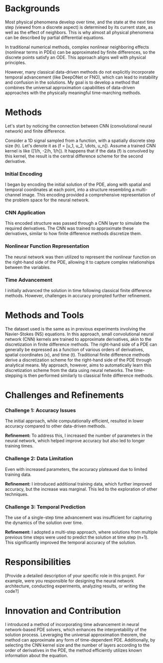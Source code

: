 # Backgrounds

Most physical phenomena develop over time, and the state at the next time step (viewed from a discrete aspect) is determined by its current state, as well as the effect of neighbors. This is why almost all physical phenomena can be described by partial differential equations.

In traditional numerical methods, complex nonlinear neighboring effects (nonlinear terms in PDEs) can be approximated by finite differences, so the discrete points satisfy an ODE. This approach aligns well with physical principles.

However, many classical data-driven methods do not explicitly incorporate temporal advancement (like DeepONet or FNO), which can lead to instability and confusion in the solutions. My goal is to develop a method that combines the universal approximation capabilities of data-driven approaches with the physically meaningful time-marching methods.

# Methods

Let's start by noticing the connection between CNN (convolutional neural network) and finite difference.

Consider a 1D signal sampled from a function, with a spatially discrete step size \(h\). Let's denote it as \(f = [u_1, u_2, \dots, u_n]\). Assume a trained CNN kernel is like \([1/h, -2/h, 1/h]\). It happens that if the data \(f\) is convolved by this kernel, the result is the central difference scheme for the second derivative.

### Initial Encoding
I began by encoding the initial solution of the PDE, along with spatial and temporal coordinates at each point, into a structure resembling a multi-channel image. This encoding provided a comprehensive representation of the problem space for the neural network.

### CNN Application
This encoded structure was passed through a CNN layer to simulate the required derivatives. The CNN was trained to approximate these derivatives, similar to how finite difference methods discretize them.

### Nonlinear Function Representation
The neural network was then utilized to represent the nonlinear function on the right-hand side of the PDE, allowing it to capture complex relationships between the variables.

### Time Advancement
I initially advanced the solution in time following classical finite difference methods. However, challenges in accuracy prompted further refinement.

# Methods and Tools

The dataset used is the same as in previous experiments involving the Navier-Stokes (NS) equations. In this approach, small convolutional neural network (CNN) kernels are trained to approximate derivatives, akin to the discretization in finite difference methods. The right-hand side of a PDE can generally be expressed as a function of various orders of derivatives, spatial coordinates \(x\), and time \(t\). Traditional finite difference methods derive a discretization scheme for the right-hand side of the PDE through analytical means. My approach, however, aims to automatically learn this discretization scheme from the data using neural networks. The time-stepping is then performed similarly to classical finite difference methods.

# Challenges and Refinements

### Challenge 1: Accuracy Issues
The initial approach, while computationally efficient, resulted in lower accuracy compared to other data-driven methods.

**Refinement:** To address this, I increased the number of parameters in the neural network, which helped improve accuracy but also led to longer training times.

### Challenge 2: Data Limitation
Even with increased parameters, the accuracy plateaued due to limited training data.

**Refinement:** I introduced additional training data, which further improved accuracy, but the increase was marginal. This led to the exploration of other techniques.

### Challenge 3: Temporal Prediction
The use of a single-step time advancement was insufficient for capturing the dynamics of the solution over time.

**Refinement:** I adopted a multi-step approach, where solutions from multiple previous time steps were used to predict the solution at time step \(n+1\). This significantly improved the temporal accuracy of the solution.

# Responsibilities

[Provide a detailed description of your specific role in this project. For example, were you responsible for designing the neural network architecture, conducting experiments, analyzing results, or writing the code?]

# Innovation and Contribution

I introduced a method of incorporating time advancement in neural network-based PDE solvers, which enhances the interpretability of the solution process. Leveraging the universal approximation theorem, the method can approximate any form of time-dependent PDE. Additionally, by selecting the CNN kernel size and the number of layers according to the order of derivatives in the PDE, the method efficiently utilizes known information about the equation.
